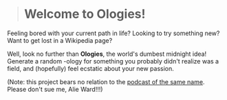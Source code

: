 > <h1>Welcome to Ologies!</h1>

Feeling bored with your current path in life? Looking to try something new? Want to get lost in a Wikipedia page? 

Well, look no further than **Ologies**, the world's dumbest midnight idea! Generate a random -ology for something you probably didn't realize was a field, and (hopefully) feel ecstatic about your new passion. 

(Note: this project bears no relation to the [podcast of the same name](https://www.alieward.com/ologies/). Please don't sue me, Alie Ward!!!)

